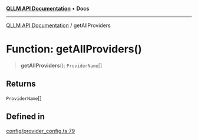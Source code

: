 [**QLLM API Documentation**](../README.md) • **Docs**

***

[QLLM API Documentation](../README.md) / getAllProviders

# Function: getAllProviders()

> **getAllProviders**(): `ProviderName`[]

## Returns

`ProviderName`[]

## Defined in

[config/provider\_config.ts:79](https://github.com/YatchiYa/qllm/blob/c17ead74a8e7150bea6cf408fa2b104235926e7e/packages/qllm-lib/src/config/provider_config.ts#L79)
